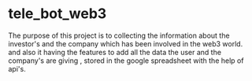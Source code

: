 # tele_bot_web3
 The purpose of this project is to collecting the information about the investor's and the company which has been involved in the web3 world. and also it having the features to add all the data the user and the company's are giving , stored in the google spreadsheet with the help of api's.
